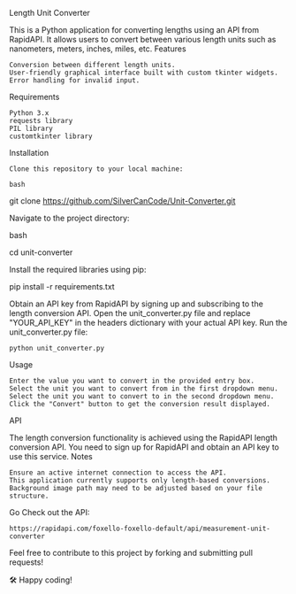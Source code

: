 Length Unit Converter

This is a Python application for converting lengths using an API from RapidAPI. It allows users to convert between various length units such as nanometers, meters, inches, miles, etc.
Features

    Conversion between different length units.
    User-friendly graphical interface built with custom tkinter widgets.
    Error handling for invalid input.

Requirements

    Python 3.x
    requests library
    PIL library
    customtkinter library

Installation

    Clone this repository to your local machine:

    bash

git clone https://github.com/SilverCanCode/Unit-Converter.git

Navigate to the project directory:

bash

cd unit-converter

Install the required libraries using pip:

pip install -r requirements.txt

Obtain an API key from RapidAPI by signing up and subscribing to the length conversion API.
Open the unit_converter.py file and replace "YOUR_API_KEY" in the headers dictionary with your actual API key.
Run the unit_converter.py file:

    python unit_converter.py

Usage

    Enter the value you want to convert in the provided entry box.
    Select the unit you want to convert from in the first dropdown menu.
    Select the unit you want to convert to in the second dropdown menu.
    Click the "Convert" button to get the conversion result displayed.

API

The length conversion functionality is achieved using the RapidAPI length conversion API. You need to sign up for RapidAPI and obtain an API key to use this service.
Notes

    Ensure an active internet connection to access the API.
    This application currently supports only length-based conversions.
    Background image path may need to be adjusted based on your file structure.

Go Check out the API:

    https://rapidapi.com/foxello-foxello-default/api/measurement-unit-converter

Feel free to contribute to this project by forking and submitting pull requests!

🛠️ Happy coding!